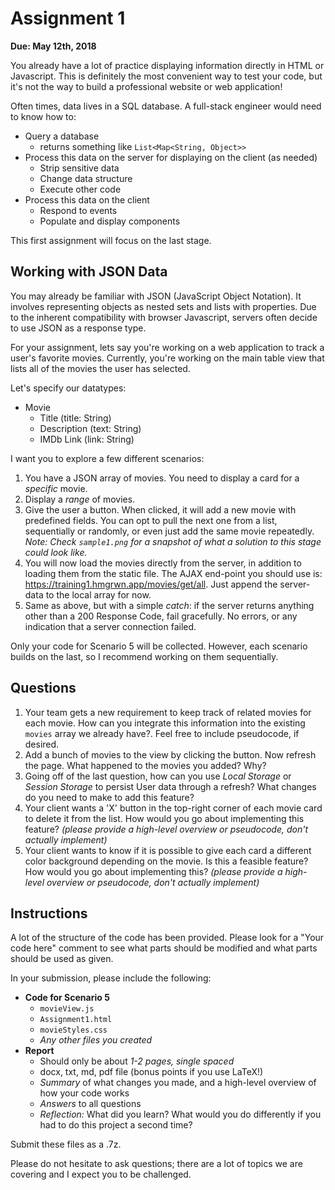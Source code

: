 Assignment 1
=====
**Due: May 12th, 2018**

You already have a lot of practice displaying information directly in HTML or Javascript. This is definitely the most convenient way to test your code, but it's not the way to build a professional website or web application!

Often times, data lives in a SQL database. A full-stack engineer would need to know how to:
* Query a database
  - returns something like `List<Map<String, Object>>`
* Process this data on the server for displaying on the client (as needed)
  - Strip sensitive data
  - Change data structure
  - Execute other code
* Process this data on the client
  - Respond to events
  - Populate and display components

This first assignment will focus on the last stage.

Working with JSON Data
-----
You may already be familiar with JSON (JavaScript Object Notation). It involves representing objects as nested sets and lists with properties. Due to the inherent compatibility with browser Javascript, servers often decide to use JSON as a response type.

For your assignment, lets say you're working on a web application to track a user's favorite movies. Currently, you're working on the main table view that lists all of the movies the user has selected.

Let's specify our datatypes:

* Movie
  - Title (title: String)
  - Description (text: String)
  - IMDb Link (link: String)

I want you to explore a few different scenarios:

1.  You have a JSON array of movies. You need to display a card for a *specific* movie.
2.  Display a *range* of movies.
3.  Give the user a button. When clicked, it will add a new movie with predefined fields. You can opt to pull the next one from a list, sequentially or randomly, or even just add the same movie repeatedly. *Note: Check `sample1.png` for a snapshot of what a solution to this stage could look like.*
4.  You will now load the movies directly from the server, in addition to loading them from the static file. The AJAX end-point you should use is: https://training1.hmgrwn.app/movies/get/all. Just append the server-data to the local array for now.
5.  Same as above, but with a simple *catch*: if the server returns anything other than a 200 Response Code, fail gracefully. No errors, or any indication that a server connection failed.

Only your code for Scenario 5 will be collected. However, each scenario builds on the last, so I recommend working on them sequentially.

Questions
-----
1.  Your team gets a new requirement to keep track of related movies for each movie. How can you integrate this information into the existing `movies` array we already have?. Feel free to include pseudocode, if desired.
2.  Add a bunch of movies to the view by clicking the button. Now refresh the page. What happened to the movies you added? Why?
3.  Going off of the last question, how can you use *Local Storage* or *Session Storage* to persist User data through a refresh? What changes do you need to make to add this feature?
4.  Your client wants a 'X' button in the top-right corner of each movie card to delete it from the list. How would you go about implementing this feature? *(please provide a high-level overview or pseudocode, don't actually implement)*
5.  Your client wants to know if it is possible to give each card a different color background depending on the movie. Is this a feasible feature? How would you go about implementing this? *(please provide a high-level overview or pseudocode, don't actually implement)*


Instructions
-----
A lot of the structure of the code has been provided. Please look for a "Your code here" comment to see what parts should be modified and what parts should be used as given.

In your submission, please include the following:

* **Code for Scenario 5**
  - `movieView.js`
  - `Assignment1.html`
  - `movieStyles.css`
  - *Any other files you created*
* **Report**
  - Should only be about *1-2 pages, single spaced*
  - docx, txt, md, pdf file (bonus points if you use LaTeX!)
  - *Summary* of what changes you made, and a high-level overview of how your code works
  - *Answers* to all questions
  - *Reflection:* What did you learn? What would you do differently if you had to do this project a second time?

Submit these files as a .7z.

Please do not hesitate to ask questions; there are a lot of topics we are covering and I expect you to be challenged.
